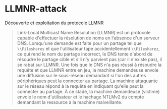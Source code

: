 # LLMNR-attack
Découverte et exploitation du protocole LLMNR

>Link-Local Multicast Name Resolution (LLMNR) est un protocole capable d'effectuer la résolution de noms en l'absence d'un serveur DNS. Lorsqu'une demande est faite pour un partage tel que `\\Fileshares` et que l'utilisateur tape accidentellement `\\Filesharez`, ce qui rend le nom du partage incorrect, le DNS tente d'abord de résoudre le partage cible et s'il n'y parvient pas (car il n'existe pas), il se rabat sur LLMNR.
Une fois que le DNS n'a pas réussi à résoudre la requête et que LLMNR entre en jeu, la machine demandeuse envoie une diffusion sur le sous-réseau demandant si l'un des autres périphériques peut la connecter au partage. La machine attaquante sur le réseau répond à la requête en indiquant qu'elle peut la connecter au partage. À ce stade, la machine demandeuse (victime) envoie le nom d'utilisateur et le hachage NTLMv2 du compte demandant la ressource à la machine malveillante.

